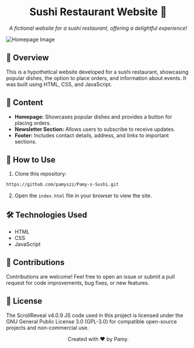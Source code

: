<h1 align="center">Sushi Restaurant Website 🍣</h1>

<p align="center">
  <em>A fictional website for a sushi restaurant, offering a delightful experience!</em>
</p>

![Homepage Image](https://imgur.com/54dxJKP.jpg)

## 🍱 Overview

This is a hypothetical website developed for a sushi restaurant, showcasing popular dishes, the option to place orders, and information about events. It was built using HTML, CSS, and JavaScript.

## 📂 Content

- **Homepage:** Showcases popular dishes and provides a button for placing orders.
- **Newsletter Section:** Allows users to subscribe to receive updates.
- **Footer:** Includes contact details, address, and links to important sections.

## 🚀 How to Use

1. Clone this repository:

```bash
https://github.com/pamyszz/Pamy-s-Sushi.git
```
2. Open the `index.html` file in your browser to view the site.

## 🛠 Technologies Used
- HTML
- CSS
- JavaScript

## 🤝 Contributions
Contributions are welcome! Feel free to open an issue or submit a pull request for code improvements, bug fixes, or new features.

## 📜 License
The ScrollReveal v4.0.9 JS code used in this project is licensed under the GNU General Public License 3.0 (GPL-3.0) for compatible open-source projects and non-commercial use.

<p align="center">Created with ❤️ by Pamy.</p>